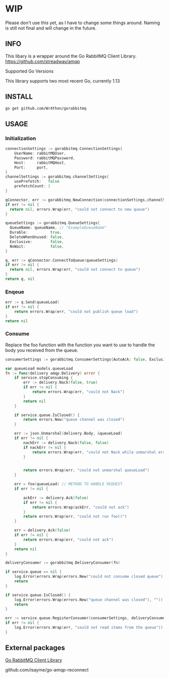 # WIP

Please don't use this yet, as I have to change some things around. Naming is still not final and will change in the future.

## INFO

This libary is a wrapper around the Go RabbitMQ Client Library. https://github.com/streadway/amqp

Supported Go Versions

This library supports two most recent Go, currently 1.13

## INSTALL

```bash
go get github.com/Wr4thon/gorabbitmq
```

## USAGE

### Initialization

```Go
connectionSettings := gorabbitmq.ConnectionSettings{
    UserName: rabbitMQUser,
    Password: rabbitMQPassword,
    Host:     rabbitMQHost,
    Port:     port,
}
channelSettings := gorabbitmq.channelSettings{
    usePrefetch:   false
    prefetchCount: 1
}

qConnector, err := gorabbitmq.NewConnection(connectionSettings,channelSettings)
if err != nil {
  return nil, errors.Wrap(err, "could not connect to new queue")
}

queueSettings := gorabbitmq.QueueSettings{
  QueueName: queueName, // "ExampleQueueName"
  Durable:          true,
  DeleteWhenUnused: false,
  Exclusive:        false,
  NoWait:           false,
}

q, err := qConnector.ConnectToQueue(queueSettings)
if err != nil {
  return nil, errors.Wrap(err, "could not connect to queue")
}
return q, nil
```

### Enqeue

```Go
err := q.Send(queueLoad)
if err != nil {
    return errors.Wrap(err, "could not publish queue load")
}
return nil
```

### Consume

Replace the foo function with the function you want to use to handle the body you received from the queue.

```Go
consumerSettings := gorabbitmq.ConsumerSettings{AutoAck: false, Exclusive: false, NoLocal: false, NoWait: false}

var queueLoad models.queueLoad
fn := func(delivery amqp.Delivery) error {
	if service.stopConsuming {
		err := delivery.Nack(false, true)
		if err != nil {
			return errors.Wrap(err, "could not Nack")
		}
		return nil
	}

	if service.queue.IsClosed() {
		return errors.New("queue channel was closed")
	}

	err := json.Unmarshal(delivery.Body, &queueLoad)
	if err != nil {
		nackErr := delivery.Nack(false, false)
		if nackErr != nil {
			return errors.Wrap(err, "could not Nack while unmarshal error")
		}


		return errors.Wrap(err, "could not unmarshal queueLoad")
	}

	err = foo(queueLoad) // METHOD TO HANDLE REQUEST 
	if err != nil {

		ackErr := delivery.Ack(false)
		if err != nil {
			return errors.Wrap(ackErr, "could not ack")
		}
		return errors.Wrap(err, "could not run foo()")
	}

	err = delivery.Ack(false)
	if err != nil {
		return errors.Wrap(err, "could not ack")
	}
	return nil
}

deliveryConsumer := gorabbitmq.DeliveryConsumer(fn)

if service.queue == nil {
    log.Error(errors.Wrap(errors.New("could not consume closed queue"), ""))
    return
}

if service.queue.IsClosed() {
    log.Error(errors.Wrap(errors.New("queue channel was closed"), ""))
    return
}

err := service.queue.RegisterConsumer(consumerSettings, deliveryConsumer)
if err != nil {
    log.Error(errors.Wrap(err, "could not read items from the queue"))
}
```

## External packages

[Go RabbitMQ Client Library](https://github.com/streadway/amqp)

github.com/isayme/go-amqp-reconnect
